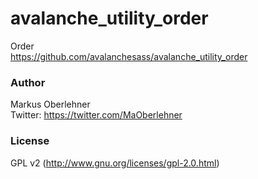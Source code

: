 # avalanche_utility_order
Order  
https://github.com/avalanchesass/avalanche_utility_order

### Author
Markus Oberlehner  
Twitter: https://twitter.com/MaOberlehner

### License
GPL v2 (http://www.gnu.org/licenses/gpl-2.0.html)
